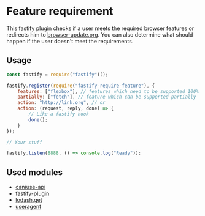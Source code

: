 # Feature requirement

This fastify plugin checks if a user meets the required browser features or redirects him to [browser-update.org](browser-update.org). You can also determine what should happen if the user doesn't meet the requirements. 

## Usage

```javascript
const fastify = require("fastify")();

fastify.register(require("fastify-require-feature"), {
	features: ["flexbox"], // features which need to be supported 100% 
	partially: ["fetch"], // feature which can be supported partially
	action: "http://link.org", // or
	action: (request, reply, done) => {
		// Like a fastify hook
		done();
	}
});

// Your stuff

fastify.listen(8888, () => console.log("Ready"));
```

## Used modules

- [caniuse-api](https://github.com/Nyalab/caniuse-api)
- [fastify-plugin](https://github.com/fastify/fastify-plugin)
- [lodash.get](https://github.com/lodash/lodash)
- [useragent](https://github.com/3rd-Eden/useragent)